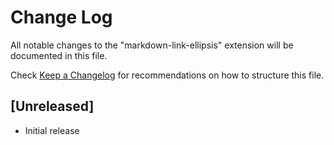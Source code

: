 # Change Log

All notable changes to the "markdown-link-ellipsis" extension will be documented in this file.

Check [Keep a Changelog](http://keepachangelog.com/) for recommendations on how to structure this file.

## [Unreleased]

- Initial release